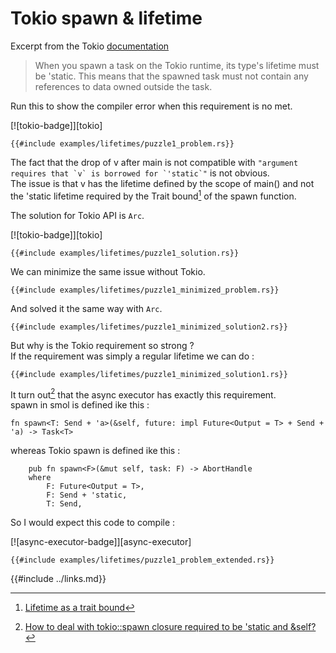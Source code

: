 # Tokio spawn & lifetime

Excerpt from the Tokio [documentation](https://tokio.rs/tokio/tutorial/spawning)  
> When you spawn a task on the Tokio runtime, its type's lifetime must be 'static. This means that the spawned task must not contain any references to data owned outside the task.

Run this to show the compiler error when this requirement is no met.  

[![tokio-badge]][tokio]

```rust,compile_fail
{{#include examples/lifetimes/puzzle1_problem.rs}}
```

The fact that the drop of v after main is not compatible with ```"argument requires that `v` is borrowed for `'static`"``` is not obvious.  
The issue is that v has the lifetime defined by the scope of main() and not the 'static lifetime required by the Trait bound[^ref1] of the spawn function.   

The solution for Tokio API is `Arc`.  

[![tokio-badge]][tokio]

```rust,mdbook-runnable,ignore
{{#include examples/lifetimes/puzzle1_solution.rs}}
```

We can minimize the same issue without Tokio.

```rust,compile_fail
{{#include examples/lifetimes/puzzle1_minimized_problem.rs}}
```

And solved it the same way with `Arc`.

```rust,run
{{#include examples/lifetimes/puzzle1_minimized_solution2.rs}}
```

But why is the Tokio requirement so strong ?  
If the requirement was simply a regular lifetime we can do :

```rust,run
{{#include examples/lifetimes/puzzle1_minimized_solution1.rs}}
```

It turn out[^ref2] that the async executor has exactly this requirement.  
spawn in smol is defined ike this :
```rust,ignore
fn spawn<T: Send + 'a>(&self, future: impl Future<Output = T> + Send + 'a) -> Task<T>
```
whereas Tokio spawn is defined ike this :
```rust,ignore
    pub fn spawn<F>(&mut self, task: F) -> AbortHandle
    where
        F: Future<Output = T>,
        F: Send + 'static,
        T: Send,
```

So I would expect this code to compile :  

[![async-executor-badge]][async-executor]
```rust,ignore
{{#include examples/lifetimes/puzzle1_problem_extended.rs}}
```

[^ref1]: [Lifetime as a trait bound](https://doc.rust-lang.org/rust-by-example/scope/lifetime/static_lifetime.html#trait-bound)  
[^ref2]: [How to deal with tokio::spawn closure required to be 'static and &self?](https://stackoverflow.com/a/69963971)

{{#include ../links.md}}